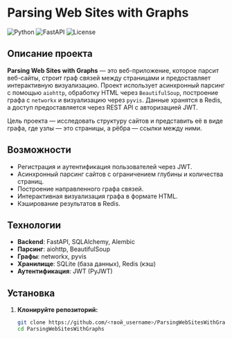 # Parsing Web Sites with Graphs

![Python](https://img.shields.io/badge/Python-3.12-blue.svg)
![FastAPI](https://img.shields.io/badge/FastAPI-0.95.2-green.svg)
![License](https://img.shields.io/badge/License-MIT-yellow.svg)

## Описание проекта
**Parsing Web Sites with Graphs** — это веб-приложение, которое парсит веб-сайты, строит граф связей между страницами и предоставляет интерактивную визуализацию. Проект использует асинхронный парсинг с помощью `aiohttp`, обработку HTML через `BeautifulSoup`, построение графа с `networkx` и визуализацию через `pyvis`. Данные хранятся в Redis, а доступ предоставляется через REST API с авторизацией JWT.

Цель проекта — исследовать структуру сайтов и представить её в виде графа, где узлы — это страницы, а рёбра — ссылки между ними.

## Возможности
- Регистрация и аутентификация пользователей через JWT.
- Асинхронный парсинг сайтов с ограничением глубины и количества страниц.
- Построение направленного графа связей.
- Интерактивная визуализация графа в формате HTML.
- Кэширование результатов в Redis.

## Технологии
- **Backend**: FastAPI, SQLAlchemy, Alembic
- **Парсинг**: aiohttp, BeautifulSoup
- **Графы**: networkx, pyvis
- **Хранилище**: SQLite (база данных), Redis (кэш)
- **Аутентификация**: JWT (PyJWT)

## Установка
1. **Клонируйте репозиторий:**
   ```bash
   git clone https://github.com/<твой_username>/ParsingWebSitesWithGraphs.git
   cd ParsingWebSitesWithGraphs
